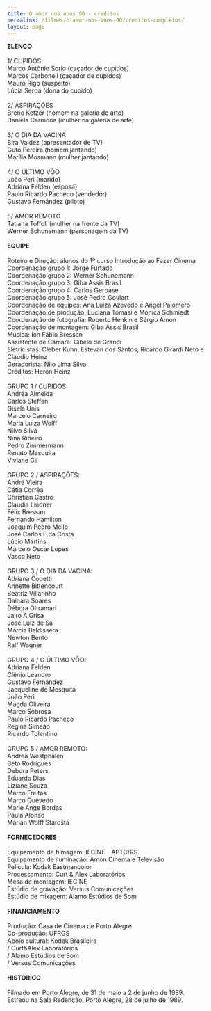 ```yaml
---
title: O amor nos anos 90 - creditos
permalink: /filmes/o-amor-nos-anos-90/creditos-completos/
layout: page
---
```

**ELENCO**\
\
1/ CUPIDOS\
Marco Antônio Sorio (caçador de cupidos)\
Marcos Carbonell (caçador de cupidos)\
Mauro Rigo (suspeito)\
Lúcia Serpa (dona do cupido)\
\
2/ ASPIRAÇÕES\
Breno Ketzer (homem na galeria de arte)\
Daniela Carmona (mulher na galeria de arte)\
\
3/ O DIA DA VACINA\
Bira Valdez (apresentador de TV)\
Guto Pereira (homem jantando)\
Marília Mosmann (mulher jantando)\
\
4/ O ÚLTIMO VÔO\
João Peri (marido)\
Adriana Felden (esposa)\
Paulo Ricardo Pacheco (vendedor)\
Gustavo Fernández (piloto)\
\
5/ AMOR REMOTO\
Tatiana Toffoli (mulher na frente da TV)\
Werner Schunemann (personagem da TV)\
\
**EQUIPE**\
\
Roteiro e Direção: alunos do 1º curso Introdução ao Fazer Cinema\
Coordenação grupo 1: Jorge Furtado\
Coordenação grupo 2: Werner Schunemann\
Coordenação grupo 3: Giba Assis Brasil\
Coordenação grupo 4: Carlos Gerbase\
Coordenação grupo 5: José Pedro Goulart\
Coordenação de equipes: Ana Luiza Azevedo e Angel Palomero\
Coordenação de produção: Luciana Tomasi e Monica Schmiedt\
Coordenação de fotografia: Roberto Henkin e Sérgio Amon\
Coordenação de montagem: Giba Assis Brasil\
Música: Ion Fábio Bressan\
Assistente de Câmara: Cibelo de Grandi\
Eletricistas: Cleber Kuhn, Estevan dos Santos, Ricardo Girardi Neto e Cláudio Heinz\
Geradorista: Nilo Lima Silva\
Créditos: Heron Heinz\
\
GRUPO 1 / CUPIDOS:\
Andréa Almeida\
Carlos Steffen\
Gisela Unis\
Marcelo Carneiro\
Maria Luiza Wolff\
Nilvo Silva\
Nina Ribeiro\
Pedro Zimmermann\
Renato Mesquita\
Viviane Gil\
\
GRUPO 2 / ASPIRAÇÕES:\
André Vieira\
Cátia Corrêa\
Christian Castro\
Claudia Lindner\
Félix Bressan\
Fernando Hamilton\
Joaquim Pedro Mello\
José Carlos F.da Costa\
Lúcio Martins\
Marcelo Oscar Lopes\
Vasco Neto\
\
GRUPO 3 / O DIA DA VACINA:\
Adriana Copetti\
Annette Bittencourt\
Beatriz Villarinho\
Dainara Soares\
Débora Oltramari\
Jairo A.Grisa\
José Luiz de Sá\
Márcia Baldissera\
Newton Bento\
Ralf Wagner\
\
GRUPO 4 / O ÚLTIMO VÔO:\
Adriana Felden\
Clênio Leandro\
Gustavo Fernández\
Jacqueline de Mesquita\
João Peri\
Magda Oliveira\
Marco Sobrosa\
Paulo Ricardo Pacheco\
Regina Simeão\
Ricardo Tolentino\
\
GRUPO 5 / AMOR REMOTO:\
Andrea Westphalen\
Beto Rodrigues\
Debora Peters\
Eduardo Dias\
Liziane Souza\
Marco Freitas\
Marco Quevedo\
Marie Ange Bordas\
Paula Alonso\
Márian Wolff Starosta\
\
**FORNECEDORES**\
\
Equipamento de filmagem: IECINE - APTC/RS\
Equipamento de iluminação: Amon Cinema e Televisão\
Película: Kodak Eastmancolor\
Processamento: Curt & Alex Laboratórios\
Mesa de montagem: IECINE\
Estúdio de gravação: Versus Comunicações\
Estúdio de mixagem: Alamo Estúdios de Som\
\
**FINANCIAMENTO**\
\
Produção: Casa de Cinema de Porto Alegre\
Co-produção: UFRGS\
Apoio cultural: Kodak Brasileira\
/ Curt&Alex Laboratórios\
/ Alamo Estúdios de Som\
/ Versus Comunicações\
\
**HISTÓRICO**\
\
Filmado em Porto Alegre, de 31 de maio a 2 de junho de 1989.\
Estreou na Sala Redenção, Porto Alegre, 28 de julho de 1989.